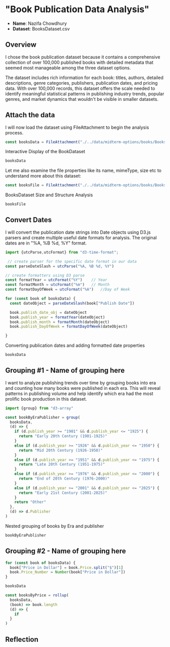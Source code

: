 # "Book Publication Data Analysis"

- **Name**: Nazifa Chowdhury
- **Dataset**: BooksDataset.csv

## Overview

I chose the book publication dataset because it contains a comprehensive collection of over 100,000 published books with detailed metadata that seemed most manageable among the three dataset options. 

The dataset includes rich information for each book: titles, authors, detailed descriptions, genre categories, publishers, publication dates, and pricing data. With over 100,000 records, this dataset offers the scale needed to identify meaningful statistical patterns in publishing industry trends, popular genres, and market dynamics that wouldn't be visible in smaller datasets.

## Attach the data

I will now load the dataset using FileAttachment to begin the analysis process.

```js
const booksData = FileAttachment("./../data/midterm-options/books/BooksDataset.csv").csv({typed: true})
```
<p class="codeblock-caption">
  Interactive Display of the BookDataset
</p>

```js
booksData
```
Let me also examine the file properties like its name, mimeType, size etc to understand more about this dataset:

```js
const booksFile = FileAttachment("./../data/midterm-options/books/BooksDataset.csv")
```

<p class="codeblock-caption">
  BooksDataset Size and Structure Analysis
</p>

```js
booksFile
```

## Convert Dates

I will convert the publication date strings into Date objects using D3.js parsers and create multiple useful date formats for analysis. The original dates are in "%A, %B %d, %Y" format.

```js
import {utcParse,utcFormat} from "d3-time-format";

 // create parser for the specific date format in our data
const parseDateSlash = utcParse("%A, %B %d, %Y")

// create formatters using D3 parse
const formatYear = utcFormat("%Y")    // Year
const formatMonth = utcFormat("%m")   // Month
const formatDayOfWeek = utcFormat("%A")   //Day of Week 

for (const book of booksData) {
  const dateObject = parseDateSlash(book["Publish Date"])

  book.publish_date_obj = dateObject
  book.publish_year = formatYear(dateObject)
  book.publish_month = formatMonth(dateObject)
  book.publish_DayOfWeek = formatDayOfWeek(dateObject)

}
```
<p class="codeblock-caption">
Converting publication dates and adding formatted date properties
</p>

```js
booksData
```

## Grouping #1 - Name of grouping here

I want to analyze publishing trends over time by grouping books into era and counting how many books were published in each era. This will reveal patterns in publishing volume and help identify which era had the most prolific book production in this dataset.

```js
import {group} from "d3-array"

const bookByEraPublisher = group(
  booksData,
  (d) => {
    if (d.publish_year >= "1901" && d.publish_year <= "1925") {
      return "Early 20th Century (1901-1925)"
    }
    else if (d.publish_year >= "1926" && d.publish_year <= "1950") {
      return "Mid 20th Century (1926-1950)"
    }
    else if (d.publish_year >= "1951" && d.publish_year <= "1975") {
      return "Late 20th Century (1951-1975)"
    }
    else if (d.publish_year >= "1976" && d.publish_year <= "2000") {
      return "End of 20th Century (1976-2000)"
    }
    else if (d.publish_year >= "2001" && d.publish_year <= "2025") {
      return "Early 21st Century (2001-2025)"
    }
    return "Other"
  },
  (d) => d.Publisher
)
```
<p class="codeblock-caption">
Nested grouping of books by Era and publisher
</p>

```js
bookByEraPublisher
```

## Grouping #2 - Name of grouping here

```js
for (const book of booksData) {
  book["Price in Dollar"] = book.Price.split("$")[1]
  book.Price_Number = Number(book["Price in Dollar"])
}
```
```js
booksData
```

```js
const booksByPrice = rollup(
  booksData,
  (book) => book.length
  (d) => {
    if 
  }
)
```

## Reflection
